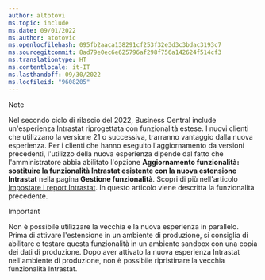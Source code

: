 ```yaml
---
author: altotovi
ms.topic: include
ms.date: 09/01/2022
ms.author: atotovic
ms.openlocfilehash: 095fb2aaca138291cf253f32e3d3c3bdac3193c7
ms.sourcegitcommit: 8ad79e0ec6e625796af298f756a142624f514cf3
ms.translationtype: HT
ms.contentlocale: it-IT
ms.lasthandoff: 09/30/2022
ms.locfileid: "9608205"
---
```

> [!NOTE]
> Nel secondo ciclo di rilascio del 2022, Business Central include un'esperienza Intrastat riprogettata con funzionalità estese. I nuovi clienti che utilizzano la versione 21 o successiva, trarranno vantaggio dalla nuova esperienza. Per i clienti che hanno eseguito l'aggiornamento da versioni precedenti, l'utilizzo della nuova esperienza dipende dal fatto che l'amministratore abbia abilitato l'opzione **Aggiornamento funzionalità: sostituire la funzionalità Intrastat esistente con la nuova estensione Intrastat** nella pagina **Gestione funzionalità**. Scopri di più nell'articolo [Impostare i report Intrastat](../finance-how-setup-report-intrastat.md). In questo articolo viene descritta la funzionalità precedente.

> [!IMPORTANT]
> Non è possibile utilizzare la vecchia e la nuova esperienza in parallelo. Prima di attivare l'estensione in un ambiente di produzione, si consiglia di abilitare e testare questa funzionalità in un ambiente sandbox con una copia dei dati di produzione. Dopo aver attivato la nuova esperienza Intrastat nell'ambiente di produzione, non è possibile ripristinare la vecchia funzionalità Intrastat.